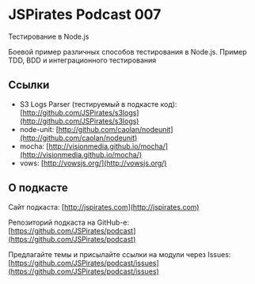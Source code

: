 # JSPirates Podcast 007

Тестирование в Node.js

Боевой пример различных способов тестирования в Node.js. Пример TDD, BDD и интеграционного тестирования

## Ссылки

* S3 Logs Parser (тестируемый в подкасте код): [http://github.com/JSPirates/s3logs](http://github.com/JSPirates/s3logs)
* node-unit: [http://github.com/caolan/nodeunit](http://github.com/caolan/nodeunit)
* mocha: [http://visionmedia.github.io/mocha/](http://visionmedia.github.io/mocha/)
* vows: [http://vowsjs.org/](http://vowsjs.org/)

## О подкасте

Сайт подкаста: [http://jspirates.com](http://jspirates.com)

Репозиторий подкаста на GitHub-е: [https://github.com/JSPirates/podcast](https://github.com/JSPirates/podcast)

Предлагайте темы и присылайте ссылки на модули через Issues: [https://github.com/JSPirates/podcast/issues](https://github.com/JSPirates/podcast/issues)
